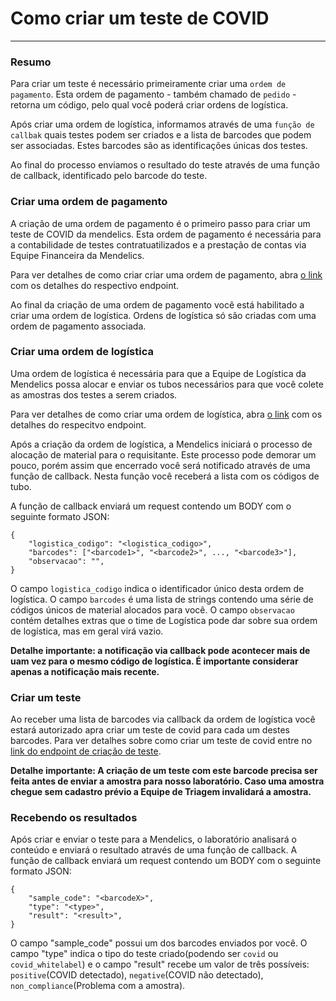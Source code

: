# Como criar um teste de COVID
---

### Resumo

Para criar um teste é necessário primeiramente criar uma `ordem de pagamento`. Esta ordem de pagamento - também chamado de `pedido` - retorna um código, pelo qual você poderá criar ordens de logística.

Após criar uma ordem de logística, informamos através de uma `função de callbak` quais testes podem ser criados e a lista de barcodes que podem ser associadas. Estes barcodes são as identificações únicas dos testes.

Ao final do processo enviamos o resultado do teste através de uma função de callback, identificado pelo barcode do teste.

### Criar uma ordem de pagamento

A criação de uma ordem de pagamento é o primeiro passo para criar um teste de COVID da mendelics. Esta ordem de pagamento é necessária para a contabilidade de testes contratuatilizados e a prestação de contas via Equipe Financeira da Mendelics.

Para ver detalhes de como criar criar uma ordem de pagamento, abra [o link](https://endpointsportal.api-mendelics-dev.cloud.goog/docs/api-dev-1zjrwr95p92zz.apigateway.api-mendelics-dev.cloud.goog/0/routes/erp/payments/insert/post) com os detalhes do respectivo endpoint. 

Ao final da criação de uma ordem de pagamento você está habilitado a criar uma ordem de logística. Ordens de logística só são criadas com uma ordem de pagamento associada.

### Criar uma ordem de logística

Uma ordem de logística é necessária para que a Equipe de Logística da Mendelics possa alocar e enviar os tubos necessários para que você colete as amostras dos testes a serem criados.

Para ver detalhes de como criar uma ordem de logística, abra [o link](https://endpointsportal.api-mendelics-dev.cloud.goog/docs/api-dev-1zjrwr95p92zz.apigateway.api-mendelics-dev.cloud.goog/0/routes/logistica/order/request_from_covid_payment/post) com os detalhes do respecitvo endpoint.

Após a criação da ordem de logística, a Mendelics iniciará o processo de alocação de material para o requisitante. Este processo pode demorar um pouco, porém assim que encerrado você será notificado através de uma função de callback. Nesta função você receberá a lista com os códigos de tubo.

A função de callback enviará um request contendo um BODY com o seguinte formato JSON:

```
{
    "logistica_codigo": "<logistica_codigo>",
    "barcodes": ["<barcode1>", "<barcode2>", ..., "<barcode3>"],
    "observacao": "",
}
```

O campo `logistica_codigo` indica o identificador único desta ordem de logística. O campo `barcodes` é uma lista de strings contendo uma série de códigos únicos de material alocados para você. O campo `observacao` contém detalhes extras que o time de Logística pode dar sobre sua ordem de logística, mas em geral virá vazio.

**Detalhe importante: a notificação via callback pode acontecer mais de uam vez para o mesmo código de logística. É importante considerar apenas a notificação mais recente.**

### Criar um teste

Ao receber uma lista de barcodes via callback da ordem de logística você estará autorizado apra criar um teste de covid para cada um destes barcodes. Para ver detalhes sobre como criar um teste de covid entre no [link do endpoint de criação de teste](https://endpointsportal.api-mendelics-dev.cloud.goog/docs/api-dev-1zjrwr95p92zz.apigateway.api-mendelics-dev.cloud.goog/0/routes/diagnostics/tests/create/post).

**Detalhe importante: A criação de um teste com este barcode precisa ser feita antes de enviar a amostra para nosso laboratório. Caso uma amostra chegue sem cadastro prévio a Equipe de Triagem invalidará a amostra.**


### Recebendo os resultados


Após criar e enviar o teste para a Mendelics, o laboratório analisará o conteúdo e enviará o resultado através de uma função de callback. A função de callback enviará um request contendo um BODY com o seguinte formato JSON:

```
{
    "sample_code": "<barcodeX>",
    "type": "<type>",
    "result": "<result>",
}
```

O campo "sample_code" possui um dos barcodes enviados por você. O campo "type" indica o tipo do teste criado(podendo ser `covid` ou `covid_whitelabel`) e o campo "result" recebe um valor de três possíveis: `positive`(COVID detectado), `negative`(COVID não detectado), `non_compliance`(Problema com a amostra).

